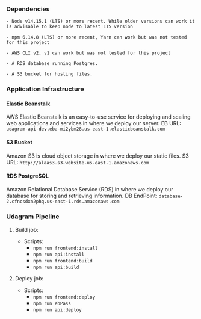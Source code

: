 ### Dependencies

```
- Node v14.15.1 (LTS) or more recent. While older versions can work it is advisable to keep node to latest LTS version

- npm 6.14.8 (LTS) or more recent, Yarn can work but was not tested for this project

- AWS CLI v2, v1 can work but was not tested for this project

- A RDS database running Postgres.

- A S3 bucket for hosting files.

```

### Application Infrastructure

#### Elastic Beanstalk
AWS Elastic Beanstalk is an easy-to-use service for deploying and scaling web applications and services in where we deploy our server.
EB URL: ```udagram-api-dev.eba-mi2ybm28.us-east-1.elasticbeanstalk.com```

#### S3 Bucket
Amazon S3 is cloud object storage in where we deploy our static files.
S3 URL: ```http://alaas3.s3-website-us-east-1.amazonaws.com ```

#### RDS PostgreSQL
Amazon Relational Database Service (RDS) in where we deploy our database for storing and retrieving information.
DB EndPoint: ```database-2.cfncsdxn2phq.us-east-1.rds.amazonaws.com```


### Udagram Pipeline

1. Build job:
   - Scripts:
       - ```npm run frontend:install```
       - ```npm run api:install```
       - ```npm run frontend:build```
       - ```npm run api:build```
   
2. Deploy job:
   - Scripts:
       - ```npm run frontend:deploy```
       - ```npm run ebPass```
       - ```npm run api:deploy```
       
   